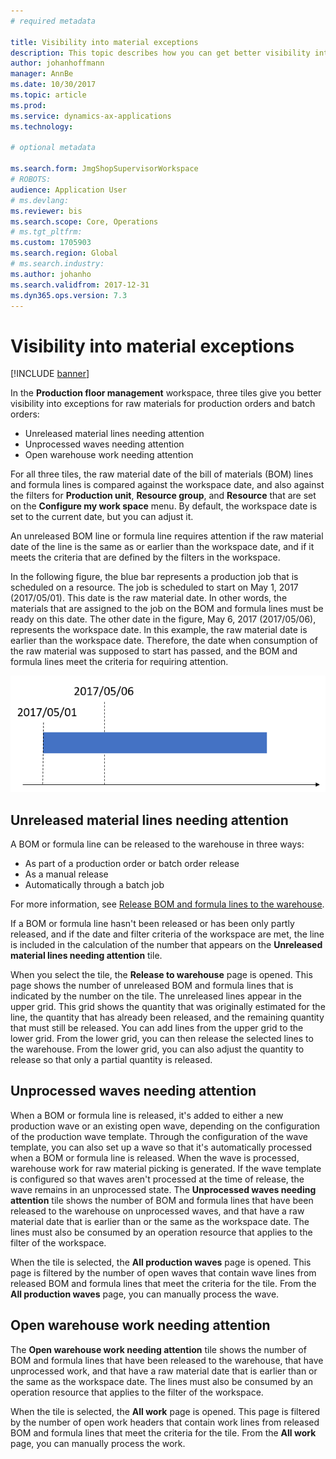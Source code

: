 ```yaml
---
# required metadata

title: Visibility into material exceptions
description: This topic describes how you can get better visibility into exceptions for raw materials for production orders and batch orders.
author: johanhoffmann
manager: AnnBe
ms.date: 10/30/2017
ms.topic: article
ms.prod: 
ms.service: dynamics-ax-applications
ms.technology: 

# optional metadata

ms.search.form: JmgShopSupervisorWorkspace 
# ROBOTS: 
audience: Application User
# ms.devlang: 
ms.reviewer: bis
ms.search.scope: Core, Operations
# ms.tgt_pltfrm: 
ms.custom: 1705903
ms.search.region: Global
# ms.search.industry: 
ms.author: johanho
ms.search.validfrom: 2017-12-31
ms.dyn365.ops.version: 7.3
---
```

# Visibility into material exceptions

[!INCLUDE [banner](../includes/banner.md)]

In the **Production floor management** workspace, three tiles give you better visibility into exceptions for raw materials for production orders and batch orders:

- Unreleased material lines needing attention
- Unprocessed waves needing attention
- Open warehouse work needing attention

For all three tiles, the raw material date of the bill of materials (BOM) lines and formula lines is compared against the workspace date, and also against the filters for **Production unit**, **Resource group**, and **Resource** that are set on the **Configure my work space** menu. By default, the workspace date is set to the current date, but you can adjust it.

An unreleased BOM line or formula line requires attention if the raw material date of the line is the same as or earlier than the workspace date, and if it meets the criteria that are defined by the filters in the workspace.

In the following figure, the blue bar represents a production job that is scheduled on a resource. The job is scheduled to start on May 1, 2017 (2017/05/01). This date is the raw material date. In other words, the materials that are assigned to the job on the BOM and formula lines must be ready on this date. The other date in the figure, May 6, 2017 (2017/05/06), represents the workspace date. In this example, the raw material date is earlier than the workspace date. Therefore, the date when consumption of the raw material was supposed to start has passed, and the BOM and formula lines meet the criteria for requiring attention.

![Example of a production job where the raw material date is earlier than the workspace date](./media/improved-visibility.png)

## Unreleased material lines needing attention

A BOM or formula line can be released to the warehouse in three ways:

- As part of a production order or batch order release
- As a manual release
- Automatically through a batch job

For more information, see [Release BOM and formula lines to the warehouse](releasing-bom-and-formula-lines-to-warehouse.md). 

If a BOM or formula line hasn't been released or has been only partly released, and if the date and filter criteria of the workspace are met, the line is included in the calculation of the number that appears on the **Unreleased material lines needing attention** tile.

When you select the tile, the **Release to warehouse** page is opened. This page shows the number of unreleased BOM and formula lines that is indicated by the number on the tile. The unreleased lines appear in the upper grid. This grid shows the quantity that was originally estimated for the line, the quantity that has already been released, and the remaining quantity that must still be released. You can add lines from the upper grid to the lower grid. From the lower grid, you can then release the selected lines to the warehouse. From the lower grid, you can also adjust the quantity to release so that only a partial quantity is released.

## Unprocessed waves needing attention

When a BOM or formula line is released, it's added to either a new production wave or an existing open wave, depending on the configuration of the production wave template. Through the configuration of the wave template, you can also set up a wave so that it's automatically processed when a BOM or formula line is released. When the wave is processed, warehouse work for raw material picking is generated. If the wave template is configured so that waves aren't processed at the time of release, the wave remains in an unprocessed state. The **Unprocessed waves needing attention** tile shows the number of BOM and formula lines that have been released to the warehouse on unprocessed waves, and that have a raw material date that is earlier than or the same as the workspace date. The lines must also be consumed by an operation resource that applies to the filter of the workspace.

When the tile is selected, the **All production waves** page is opened. This page is filtered by the number of open waves that contain wave lines from released BOM and formula lines that meet the criteria for the tile. From the **All production waves** page, you can manually process the wave.

## Open warehouse work needing attention

The **Open warehouse work needing attention** tile shows the number of BOM and formula lines that have been released to the warehouse, that have unprocessed work, and that have a raw material date that is earlier than or the same as the workspace date. The lines must also be consumed by an operation resource that applies to the filter of the workspace.

When the tile is selected, the **All work** page is opened. This page is filtered by the number of open work headers that contain work lines from released BOM and formula lines that meet the criteria for the tile. From the **All work** page, you can manually process the work.
